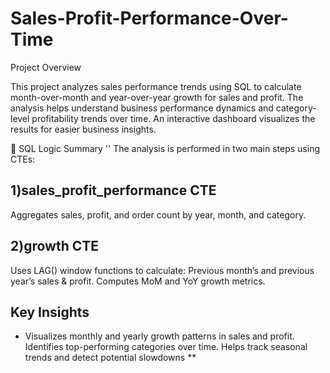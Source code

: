 # Sales-Profit-Performance-Over-Time
Project Overview

This project analyzes sales performance trends using SQL to calculate month-over-month and year-over-year growth for sales and profit. The analysis helps understand business performance dynamics and category-level profitability trends over time.
An interactive dashboard visualizes the results for easier business insights.

🧮 SQL Logic Summary
'' The analysis is performed in two main steps using CTEs:
## 1)sales_profit_performance CTE
Aggregates sales, profit, and order count by year, month, and category.

## 2)growth CTE
Uses LAG() window functions to calculate:
Previous month’s and previous year’s sales & profit.
Computes MoM and YoY growth metrics. 

## Key Insights
 * Visualizes monthly and yearly growth patterns in sales and profit.
Identifies top-performing categories over time.
Helps track seasonal trends and detect potential slowdowns **
